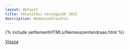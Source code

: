 ```yaml
---
layout: default
title: Választási névjegyzék 2022
description: Nemesszentandrás
---
```


{% include settlementHTMLs/Nemesszentandraas.html %}

[Vissza](./)